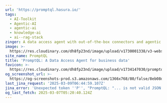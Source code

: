 ```yaml
---
url: 'https://promptql.hasura.io/'
tags:
  - AI-Toolkit
  - Agentic-AI
  - agentic-ai
  - knowledge-ai
  - ai--rag-stack
zinger: A data access agent with out-of-the-box connectors and agentic query planning.
image: >-
  https://res.cloudinary.com/dh8fp23nd/image/upload/v1730001338/v3-website/prompt-ql/promptql-og_nixyob.png
site_name: PromptQL
title: 'PromptQL: A Data Access Agent for business data'
favicon: >-
  https://res.cloudinary.com/dh8fp23nd/image/upload/v1734147030/promptql/favicon_dl9ln5.png
og_screenshot_url: >-
  https://og-screenshots-prod.s3.amazonaws.com/1366x768/80/false/8eb08d85976924d7fe37f760a4f2ed816600886ada15028ebaf5996e78f4caee.jpeg
last_jina_request: '2025-03-09T06:44:59.107Z'
jina_error: 'Unexpected token ''P'', "PromptQL: "... is not valid JSON'
og_last_fetch: 2025-03-07T05:20:40.124Z
---
```


